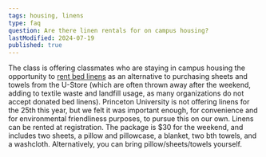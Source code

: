```yaml
---
tags: housing, linens
type: faq
question: Are there linen rentals for on campus housing?
lastModified: 2024-07-19
published: true
---
```

The class is offering classmates who are staying in campus housing the opportunity to [rent bed linens](https://laundrysolutions.net/industries-served/summer-camp-linens/) as an alternative to purchasing sheets and towels from the U-Store (which are often thrown away after the weekend, adding to textile waste and landfill usage, as many organizations do not accept donated bed linens). Princeton University is not offering linens for the 25th this year, but we felt it was important enough, for convenience and for environmental friendliness purposes, to pursue this on our own. Linens can be rented at registration. The package is $30 for the weekend, and includes two sheets, a pillow and pillowcase, a blanket, two bth towels, and a washcloth. Alternatively, you can bring pillow/sheets/towels yourself.
